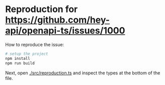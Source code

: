 # Reproduction for <https://github.com/hey-api/openapi-ts/issues/1000>

How to reproduce the issue:

```sh
# setup the project
npm install
npm run build
```

Next, open [./src/reproduction.ts](./src/reproduction.ts) and inspect the types at the bottom of the file.
